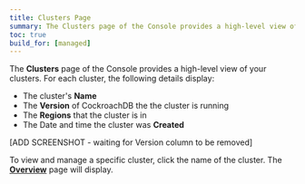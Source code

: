 ```yaml
---
title: Clusters Page
summary: The Clusters page of the Console provides a high-level view of your clusters.
toc: true
build_for: [managed]
---
```


The **Clusters** page of the Console provides a high-level view of your clusters. For each cluster, the following details display:

- The cluster's **Name**
- The **Version** of CockroachDB the the cluster is running
- The **Regions** that the cluster is in
- The Date and time the cluster was **Created**

[ADD SCREENSHOT - waiting for Version column to be removed]
<!-- <img src="{{ 'images/v19.1/managed/' | relative_url }}" alt="Clusters Page" style="border:1px solid #eee;max-width:100%" /> -->

To view and manage a specific cluster, click the name of the cluster. The [**Overview**](managed-cluster-overview.html) page will display.
